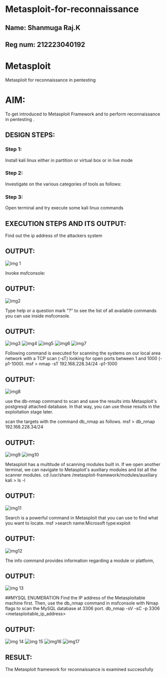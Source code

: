 # Metasploit-for-reconnaissance
## Name: Shanmuga Raj.K
## Reg num: 212223040192
# Metasploit
Metasploit for reconnaissance in pentesting

# AIM:

To get introduced to Metasploit Framework and to  perform reconnaissance  in pentesting .

## DESIGN STEPS:

### Step 1:

Install kali linux either in partition or virtual box or in live mode

### Step 2:

Investigate on the various categories of tools as follows:

### Step 3:

Open terminal and try execute some kali linux commands

## EXECUTION STEPS AND ITS OUTPUT:
Find out the ip address of the attackers system
## OUTPUT:

![img 1](https://github.com/user-attachments/assets/6a1704b0-94c2-4445-9917-c3683804e3fe)


Invoke msfconsole:
## OUTPUT:

![img2](https://github.com/user-attachments/assets/2cee9806-dcd2-403a-8cf3-e7dbb3e44d3e)



Type help or a question mark "?" to see the list of all available commands you can use inside msfconsole.

## OUTPUT:
![img3](https://github.com/user-attachments/assets/9fb1b7c1-037d-4558-8033-f017f5b94149)
![img4](https://github.com/user-attachments/assets/ed4c4a8d-11a7-4e79-a8c6-977741fec6a1)
![img5](https://github.com/user-attachments/assets/ed93f1c8-4a8d-4838-8cf4-87abbba9b7fe)
![img6](https://github.com/user-attachments/assets/69928b8a-4423-45ef-9749-b0579f122fad)
![img7](https://github.com/user-attachments/assets/f584c680-70d2-4e82-8a43-2fbf38cb88c3)

Following command is executed for scanning the systems on our local area network with a TCP scan (-sT) looking for open ports between 1 and 1000 (-p1-1000).
msf >  nmap -sT 192.168.228.34/24 -p1-1000
## OUTPUT:
![img8](https://github.com/user-attachments/assets/7320010e-a784-4c74-9eb9-c9a3a2251c83)


use the db-nmap command to scan and save the results into Metasploit's postgresql attached database. In that way, you can use those results in the exploitation stage later.

scan the targets with the command db_nmap as follows.
msf > db_nmap 192.168.228.34/24
## OUTPUT:
![img9](https://github.com/user-attachments/assets/61da3931-9b29-4075-ad81-69fb16466d7a)
![img10](https://github.com/user-attachments/assets/32339c45-5b51-437f-be41-3f48acd70358)

Metasploit has a multitude of scanning modules built in. If we open another terminal, we can navigate to Metasploit's auxiliary modules and list all the scanner modules.
cd /usr/share /metasploit-framework/modules/auxiliary
kali > ls -l
## OUTPUT:
![img11](https://github.com/user-attachments/assets/80b98afd-13ab-42bb-bd31-54d33d7d2a3c)


Search is a powerful command in Metasploit that you can use to find what you want to locate. 
msf >search name:Microsoft type:exploit
## OUTPUT:
![img12](https://github.com/user-attachments/assets/26fd3087-ffbf-4d9c-a19e-cfa7aadc484e)



The info command provides information regarding a module or platform,
## OUTPUT:
![img 13](https://github.com/user-attachments/assets/30e7b566-1e2f-4dd3-9378-53f4ac9ef3d3)

##MYSQL ENUMERATION
Find the IP address of the Metasploitable machine first. Then, use the db_nmap command in msfconsole with Nmap flags to scan the MySQL database at 3306 port.
db_nmap -sV -sC -p 3306 <metasploitable_ip_address>
## OUTPUT:
![img 14](https://github.com/user-attachments/assets/ddad1035-e7c2-4c76-9532-80c68a4d6a20)
![img 15](https://github.com/user-attachments/assets/7ba32698-049c-45b3-8187-9b7be47db3a0)
![img16](https://github.com/user-attachments/assets/dfce3f8f-26cc-4c01-b5c9-80e4dd7191b9)
![img17](https://github.com/user-attachments/assets/9affd3bc-9654-4b5e-826d-39b0517df86e)


## RESULT:
The Metasploit framework for reconnaissance is  examined successfully
